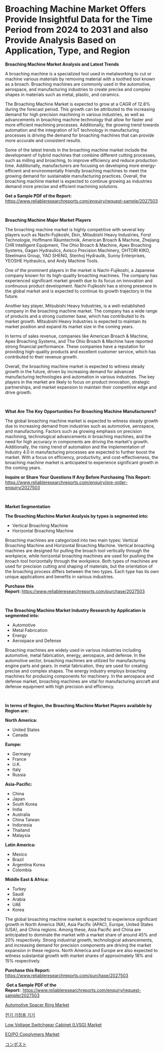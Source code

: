 <p><h1>Broaching Machine Market Offers Provide Insightful Data for the Time Period from 2024 to 2031 and also Provide Analysis Based on Application, Type, and Region</h1></p><p><strong>Broaching Machine Market Analysis and Latest Trends</strong></p>
<p><p>A broaching machine is a specialized tool used in metalworking to cut or machine various materials by removing material with a toothed tool known as a broach. Broaching machines are commonly used in the automotive, aerospace, and manufacturing industries to create precise and complex shapes in materials such as metal, plastic, and ceramics.</p><p>The Broaching Machine Market is expected to grow at a CAGR of 12.8% during the forecast period. This growth can be attributed to the increasing demand for high precision machining in various industries, as well as advancements in broaching machine technology that allow for faster and more efficient machining processes. Additionally, the growing trend towards automation and the integration of IoT technology in manufacturing processes is driving the demand for broaching machines that can provide more accurate and consistent results.</p><p>Some of the latest trends in the broaching machine market include the development of hybrid machines that combine different cutting processes, such as milling and broaching, to improve efficiency and reduce production time. Additionally, manufacturers are focusing on developing more energy-efficient and environmentally friendly broaching machines to meet the growing demand for sustainable manufacturing practices. Overall, the broaching machine market is expected to continue growing as industries demand more precise and efficient machining solutions.</p></p>
<p><strong>Get a Sample PDF of the Report:&nbsp;</strong> <a href="https://www.reliableresearchreports.com/enquiry/request-sample/2027503">https://www.reliableresearchreports.com/enquiry/request-sample/2027503</a></p>
<p>&nbsp;</p>
<p><strong>Broaching Machine Major Market Players</strong></p>
<p><p>The broaching machine market is highly competitive with several key players such as Nachi-Fujikoshi, Ekin, Mitsubishi Heavy Industries, Forst Technologie, Hoffmann Räumtechnik, American Broach & Machine, Zhejiang CHR Intelligent Equipment, The Ohio Broach & Machine, Apex Broaching Systems, Gagan Hydraulics, Axisco Precision Machinery, OHTORI KIKO, Steelmans Group, YAO SHENG, Stenhoj Hydraulik, Sunny Enterprises, YEOSHE Hydraulics, and Andy Machine Tools.</p><p>One of the prominent players in the market is Nachi-Fujikoshi, a Japanese company known for its high-quality broaching machines. The company has experienced significant market growth due to its focus on innovation and continuous product development. Nachi-Fujikoshi has a strong presence in the global market and is expected to continue its growth trajectory in the future.</p><p>Another key player, Mitsubishi Heavy Industries, is a well-established company in the broaching machine market. The company has a wide range of products and a strong customer base, which has contributed to its market growth. Mitsubishi Heavy Industries is expected to maintain its market position and expand its market size in the coming years.</p><p>In terms of sales revenue, companies like American Broach & Machine, Apex Broaching Systems, and The Ohio Broach & Machine have reported strong financial performance. These companies have a reputation for providing high-quality products and excellent customer service, which has contributed to their revenue growth.</p><p>Overall, the broaching machine market is expected to witness steady growth in the future, driven by increasing demand for advanced manufacturing technologies and automation in various industries. The key players in the market are likely to focus on product innovation, strategic partnerships, and market expansion to maintain their competitive edge and drive growth.</p></p>
<p>&nbsp;</p>
<p><strong>What Are The Key Opportunities For Broaching Machine Manufacturers?</strong></p>
<p><p>The global broaching machine market is expected to witness steady growth due to increasing demand from industries such as automotive, aerospace, and manufacturing. Factors such as growing emphasis on precision machining, technological advancements in broaching machines, and the need for high accuracy in components are driving the market's growth. Additionally, the rising trend of automation and the implementation of Industry 4.0 in manufacturing processes are expected to further boost the market. With a focus on efficiency, productivity, and cost-effectiveness, the broaching machine market is anticipated to experience significant growth in the coming years.</p></p>
<p><strong>Inquire or Share Your Questions If Any Before Purchasing This Report:</strong> <a href="https://www.reliableresearchreports.com/enquiry/pre-order-enquiry/2027503">https://www.reliableresearchreports.com/enquiry/pre-order-enquiry/2027503</a></p>
<p>&nbsp;</p>
<p><strong>Market Segmentation</strong></p>
<p><strong>The Broaching Machine Market Analysis by types is segmented into:</strong></p>
<p><ul><li>Vertical Broaching Machine</li><li>Horizontal Broaching Machine</li></ul></p>
<p><p>Broaching machines are categorized into two main types: Vertical Broaching Machine and Horizontal Broaching Machine. Vertical broaching machines are designed for pulling the broach tool vertically through the workpiece, while horizontal broaching machines are used for pushing the broach tool horizontally through the workpiece. Both types of machines are used for precision cutting and shaping of materials, but the orientation of the broaching process differs between the two types. Each type has its own unique applications and benefits in various industries.</p></p>
<p><strong>Purchase this Report:&nbsp;</strong><a href="https://www.reliableresearchreports.com/purchase/2027503">https://www.reliableresearchreports.com/purchase/2027503</a></p>
<p>&nbsp;</p>
<p><strong>The Broaching Machine Market Industry Research by Application is segmented into:</strong></p>
<p><ul><li>Automotive</li><li>Metal Fabrication</li><li>Energy</li><li>Aerospace and Defense</li></ul></p>
<p><p>Broaching machines are widely used in various industries including automotive, metal fabrication, energy, aerospace, and defense. In the automotive sector, broaching machines are utilized for manufacturing engine parts and gears. In metal fabrication, they are used for creating precise and complex shapes. The energy industry employs broaching machines for producing components for machinery. In the aerospace and defense market, broaching machines are vital for manufacturing aircraft and defense equipment with high precision and efficiency.</p></p>
<p>&nbsp;</p>
<p><strong>In terms of Region, the Broaching Machine Market Players available by Region are:</strong></p>
<p>
    <p> <strong> North America: </strong>
        <ul>
            <li>United States</li>
            <li>Canada</li>
        </ul>
        </p> 
    <p> <strong> Europe: </strong>
        <ul>
            <li>Germany</li>
            <li>France</li>
            <li>U.K.</li>
            <li>Italy</li>
            <li>Russia</li>
        </ul>
        </p> 
    <p> <strong> Asia-Pacific: </strong>
        <ul>
            <li>China</li>
            <li>Japan</li>
            <li>South Korea</li>
            <li>India</li>
            <li>Australia</li>
            <li>China Taiwan</li>
            <li>Indonesia</li>
            <li>Thailand</li>
            <li>Malaysia</li>
        </ul>
        </p> 
    <p> <strong> Latin America: </strong>
        <ul>
            <li>Mexico</li>
            <li>Brazil</li>
            <li>Argentina Korea</li>
            <li>Colombia</li>
        </ul>
        </p> 
    <p> <strong> Middle East & Africa: </strong>
        <ul>
            <li>Turkey</li>
            <li>Saudi</li>
            <li>Arabia</li>
            <li>UAE</li>
            <li>Korea</li>
        </ul>
    </p>
    </p>
<p><p>The global broaching machine market is expected to experience significant growth in North America (NA), Asia Pacific (APAC), Europe, United States (USA), and China regions. Among these, Asia Pacific and China are anticipated to dominate the market with a market share of around 45% and 20% respectively. Strong industrial growth, technological advancements, and increasing demand for precision components are driving the market expansion in these regions. North America and Europe are also expected to witness substantial growth with market shares of approximately 18% and 15% respectively.</p></p>
<p><strong>Purchase this Report: </strong><a href="https://www.reliableresearchreports.com/purchase/2027503">https://www.reliableresearchreports.com/purchase/2027503</a></p>
<p>&nbsp;<strong>Get a Sample PDF of the Report:&nbsp;&nbsp;</strong><a href="https://www.reliableresearchreports.com/enquiry/request-sample/2027503">https://www.reliableresearchreports.com/enquiry/request-sample/2027503</a></p>
<p><strong></strong></p>
<p><p><a href="https://issuu.com/reportprime-2/docs/automotive-spacer-ring-market-size-2030.pptx">Automotive Spacer Ring Market</a></p><p><a href="https://github.com/khytkeqagplkzqvh/Market-Research-Report-List-1/blob/main/6053987186945.md">전기 가정용 기기</a></p><p><a href="https://issuu.com/reportprime-2/docs/low-voltage-switchgear-cabinet-lvsg-market-size-20">Low Voltage Switchgear Cabinet (LVSG) Market</a></p><p><a href="https://acidic-farm-354.notion.site/EO-PO-Copolymers-Market-Size-Growing-and-Forecasted-for-period-from-2024-2031-and-provides-complet-d428680f502e462f88b3f73756d72a1c">EO/PO Copolymers Market</a></p><p><a href="https://github.com/bucuel854722/Market-Research-Report-List-1/blob/main/9297994186980.md">コンポスト</a></p></p>